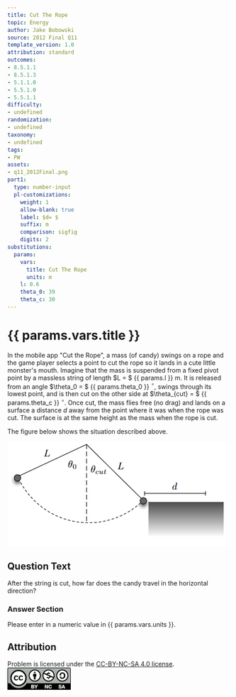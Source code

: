 ```yaml
---
title: Cut The Rope
topic: Energy
author: Jake Bobowski
source: 2012 Final Q11
template_version: 1.0
attribution: standard
outcomes:
- 8.5.1.1
- 8.5.1.3
- 5.1.1.0
- 5.5.1.0
- 5.5.1.1
difficulty:
- undefined
randomization:
- undefined
taxonomy:
- undefined
tags:
- PW
assets:
- q11_2012Final.png
part1:
  type: number-input
  pl-customizations:
    weight: 1
    allow-blank: true
    label: $d= $
    suffix: m
    comparison: sigfig
    digits: 2
substitutions:
  params:
    vars:
      title: Cut The Rope
      units: m
    l: 0.6
    theta_0: 39
    theta_c: 30
---
```

# {{ params.vars.title }}
In the mobile app "Cut the Rope", a mass (of candy) swings on a rope and the game player selects a point to cut the rope so it lands in a cute little monster's mouth.
Imagine that the mass is suspended from a fixed pivot point by a massless string of length $L = $  {{ params.l }} m.
It is released from an angle $\theta_0 = $ {{ params.theta_0 }} $^{\circ}$, swings through its lowest point, and is then cut on the other side at $\theta\_{cut} = $ {{ params.theta_c }} $^{\circ}$.
Once cut, the mass flies free (no drag) and lands on a surface a distance $d$ away from the point where it was when the rope was cut.
The surface is at the same height as the mass when the rope is cut.

The figure below shows the situation described above.

![A mass is suspended from a fixed pivot point by a massless string of length L. It is displaced to the left at an angle theta naught from equilibrium.  After swinging through its lowest point, the rope is then cut on the right at an angle theta cut. The mass lands on a surface at the same height as the mass when the rope is cut. ](q11_2012Final.png)

## Question Text

After the string is cut, how far does the candy travel in the horizontal direction?

### Answer Section

Please enter in a numeric value in {{ params.vars.units }}.

## Attribution

Problem is licensed under the [CC-BY-NC-SA 4.0 license](https://creativecommons.org/licenses/by-nc-sa/4.0/).<br> ![The Creative Commons 4.0 license requiring attribution-BY, non-commercial-NC, and share-alike-SA license.](https://raw.githubusercontent.com/firasm/bits/master/by-nc-sa.png)